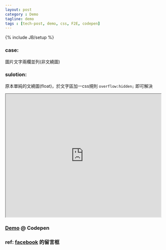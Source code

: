 ```yaml
---
layout: post
category : Demo
tagline: demo
tags : [tech-post, demo, css, F2E, codepen]
---
```

{% include JB/setup %}

### case:
圖片文字兩欄並列(非文繞圖)

### sulotion:
原本單純的文繞圖(float)，於文字區加一css規則 `overflow:hidden;` 即可解決

<iframe id="cp_embed_mJIdw" src="http://codepen.io/Rplus/embed/mxFaA?type=result&amp;height=400&amp;safe=true" data-height="400" height="400" width="100%" allowtransparency="true">
</iframe>

### [Demo](http://codepen.io/Rplus/pen/mxFaA) @ Codepen

### ref: [facebook][fb] 的留言框


[fb]: http://www.facebook.com/